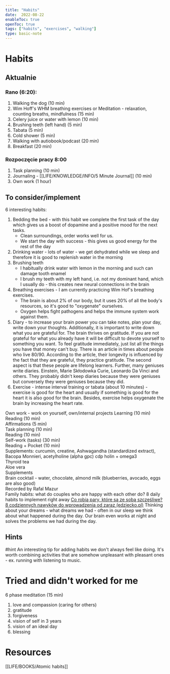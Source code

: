 ```yaml
---
title: "Habits"
date:  2022-08-22
enableToc: true
openToc: true
tags: ["habits", "exercises", "walking"]
type: basic-note
---
```

# Habits
## Aktualnie
### Rano (6:20):
1. Walking the dog (10 min)
2. Wim Hoff's WHM breathing exercises or Meditation - relaxation, counting breaths, mindfulness (15 min)
3. Celery juice or water with lemon (10 min)
4. Brushing teeth (left hand) (5 min)
5. Tabata (5 min)
6. Cold shower (5 min)
7. Walking with autiobook/podcast (20 min)
8. Breakfast (20 min)

### Rozpoczęcie pracy 8:00
1. Task planning (10 min)
2. Journaling - [[LIFE/KNOWLEDGE/INFO/5 Minute Journal]] (10 min)
3. Own work (1 hour)

## To consider/implement

6 interesting habits:  
1. Bedding the bed - with this habit we complete the first task of the day which gives us a boost of dopamine and a positive mood for the next tasks.  
	- Clean surroundings, order works well for us.  
	- We start the day with success - this gives us good energy for the rest of the day  
2. Drinking water - lots of water - we get dehydrated while we sleep and therefore it is good to replenish water in the morning  
3. Brushing teeth  
	- I habitually drink water with lemon in the morning and such can damage tooth enamel  
	- I brush my teeth with my left hand, i.e. not my dominant hand, which I usually do - this creates new neural connections in the brain  
4. Breathing exercises - I am currently practicing Wim Hof's breathing exercises.  
	- The brain is about 2% of our body, but it uses 20% of all the body's resources, so it's good to "oxygenate" ourselves.  
	- Oxygen helps fight pathogens and helps the immune system work against them.  
5. Diary - to increase your brain power you can take notes, plan your day, write down your thoughts. Additionally, it is important to write down what you are grateful for. The brain thrives on gratitude. If you are not grateful for what you already have it will be difficult to devote yourself to something you want. To feel gratitude immediately, just list all the things you have that money can't buy. There is an article in times about people who live 80/90. According to the article, their longevity is influenced by the fact that they are grateful, they practice gratitude. The second aspect is that these people are lifelong learners. Further, many geniuses write diaries. Einstein, Marie Skłodowka Curie, Leonardo Da Vinci and others. They probably didn't keep diaries because they were geniuses but conversely they were geniuses because they did.  
6. Exercise - intense interval training or tabata (about 10 minutes) - exercise is good for the heart and usually if something is good for the heart it is also good for the brain. Besides, exercise helps oxygenate the brain by increasing the heart rate. 

Own work - work on yourself, own/internal projects
Learning (10 min)  
Reading (10 min)  
Affirmations (5 min)  
Task planning (10 min)  
Reading (10 min)  
Self-work (tasks) (30 min)  
Reading + Pocket (10 min)  
Supplements: curcumin, creatine, Ashwagandha (standardized extract), Bacopa Monnieri, acetylholine (alpha gpc) cdp holin + omega3  
Thyroid tea  
Aloe vera  
Supplements  
Brain cocktail - water, chocolate, almond milk (blueberries, avocado, eggs are also good)  
Recorded by Rafal Mazur  
Family habits: what do couples who are happy with each other do? 8 daily habits to implement right away  [Co robią pary, które są ze sobą szczęśliwe? 8 codziennych nawyków do wprowadzenia od zaraz (edziecko.pl)](https://www.edziecko.pl/rodzice/56,79318,21176545,co-robia-pary-ktore-sa-ze-soba-szczesliwe-8-codziennych-nawykow.html?utm_source=facebook.com&utm_medium=SM&utm_campaign=FB_Kobieta)
Thinking about your dreams - what dreams we had - often in our sleep we think about what happened during the day. Our brain even works at night and solves the problems we had during the day.  
 
## Hints
#hint An interesting tip for adding habits we don't always feel like doing. It's worth combining activities that are somehow unpleasant with pleasant ones - ex. running with listening to music.

# Tried and didn't worked for me
6 phase meditation (15 min)
1. love and compassion (caring for others)
2. gratitude
3. forgiveness
4. vision of self in 3 years
5. vision of an ideal day
6. blessing

# Resources
[[LIFE/BOOKS/Atomic habits]]

